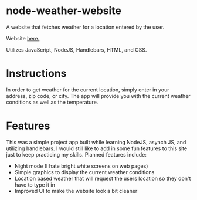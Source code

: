 # node-weather-website
A website that fetches weather for a location entered by the user.

Website <a href="https://patterson-weather-application.herokuapp.com/">here.</a>

Utilizes JavaScript, NodeJS, Handlebars, HTML, and CSS.

# Instructions
In order to get weather for the current location, simply enter in
your address, zip code, or city. The app will provide you with the
current weather conditions as well as the temperature.

# Features
This was a simple project app built while learning NodeJS, 
asynch JS, and utilizing handlebars. I would still like to add in some
fun features to this site just to keep practicing my skills. Planned features include:

- Night mode (I hate bright white screens on web pages)
- Simple graphics to display the current weather conditions
- Location based weather that will request the users location so they don't have to type it in
- Improved UI to make the website look a bit cleaner
